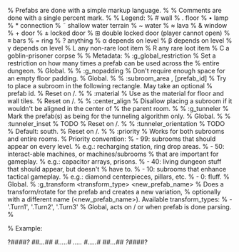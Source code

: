 % Prefabs are done with a simple markup language.
%
% Comments are done with a single percent mark.
%
% Legend:
%    #   wall
%    .   floor
%    •   lamp
%    *   connection
%    ˜   shallow water terrain
%    ~   water
%    ≈   lava
%    &   window
%    +   door
%    ±   locked door
%    ⊞   double locked door (player cannot open)
%    ≡   bars
%    =   ring
%    ?   anything
%    α   depends on level
%    β   depends on level
%    γ   depends on level
%    L   any non-rare loot item
%    R   any rare loot item
%    C   a goblin-prisoner corpse
%
% Metadata:
%    :g_global_restriction <number>
%        Set a restriction on how many times a prefab can be used across the
%        entire dungeon.
%        Global.
%
%    :g_nopadding
%        Don't require enough space for an empty floor padding.
%        Global.
%
%    :subroom_area <x>,<y> <height> <width> [prefab_id]
%        Try to place a subroom in the following rectangle. May take an optional
%        prefab id.
%        Reset on /.
%
%    :material <name>
%        Use <name> as the material for floor and wall tiles.
%        Reset on /.
%
%    :center_align
%        Disallow placing a subroom if it wouldn't be aligned in the center of
%        the parent room.
%
%    :g_tunneler
%        Mark the prefab(s) as being for the tunneling algorithm only.
%        Global.
%
%    :tunneler_inset
%        TODO
%        Reset on /.
%
%    :tunneler_orientation
%        TODO
%        Default: south.
%        Reset on /.
%
%    :priority
%        Works for both subrooms and entire rooms.
%        Priority convention:
%        - 99: subrooms that should appear on every level.
%              e.g.: recharging station, ring drop areas.
%        - 50: interact-able machines, or machines/subrooms
%              that are important for gameplay.
%              e.g.: capacitor arrays, prisons.
%        - 40: living dungeon stuff that should appear, but doesn't
%              have to.
%        - 10: subrooms that enhance tactical gameplay.
%              e.g.: diamond centerpieces, pillars, etc.
%        -  0: fluff.
%        Global.
%    :g_transform <transform_type> <new_prefab_name>
%        Does a transform/rotate for the prefab and creates a new variation,
%        optionally with a different name (<new_prefab_name>). Available transform_types:
%        - '.Turn1', '.Turn2', '.Turn3'
%        Global, acts on / or when prefab is done parsing.
%

% Example:

?##*##?
##...##
#.....#
*.....*
#.....#
##...##
?##*##?
